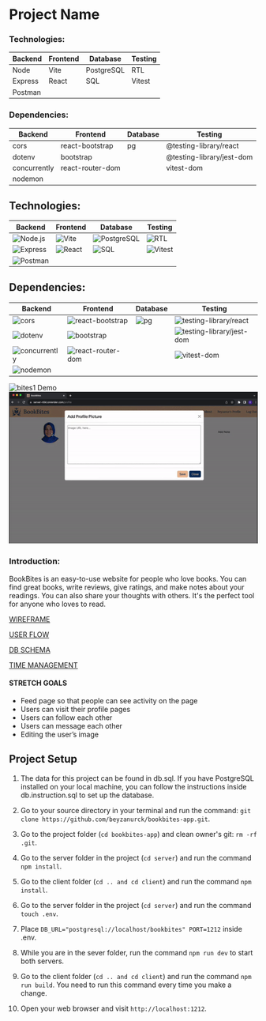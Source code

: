 # Project Name

### Technologies: 

| Backend 	| Frontend 	| Database   	| Testing   	|
|---------	|----------	|------------	|-----------	|
| Node    	| Vite     	| PostgreSQL 	| RTL       	|
| Express 	| React    	| SQL        	| Vitest    	|
| Postman 	|     	    |         	    |       	    |


### Dependencies: 

| Backend      	| Frontend        	| Database 	| Testing                   	|
|--------------	|-----------------	|----------	|---------------------------	|
| cors         	| react-bootstrap 	| pg       	| @testing-library/react    	|
| dotenv       	| bootstrap       	|          	| @testing-library/jest-dom 	|
| concurrently 	| react-router-dom 	|          	| vitest-dom                	|
| nodemon      	|                 	|          	|                           	|


## Technologies:

| Backend        | Frontend       | Database       | Testing         |
| -------------- | -------------- | -------------- | --------------  |
| ![Node.js](https://img.shields.io/badge/-Node.js-339933?style=flat-square&logo=node.js&logoColor=white) | ![Vite](https://img.shields.io/badge/-Vite-646cff?style=flat-square&logo=vite&logoColor=white) | ![PostgreSQL](https://img.shields.io/badge/-PostgreSQL-336791?style=flat-square&logo=postgresql&logoColor=white) | ![RTL](https://img.shields.io/badge/-RTL-blue?style=flat-square) |
| ![Express](https://img.shields.io/badge/-Express-000000?style=flat-square&logo=express&logoColor=white) | ![React](https://img.shields.io/badge/-React-61DAFB?style=flat-square&logo=react&logoColor=white) | ![SQL](https://img.shields.io/badge/-SQL-000000?style=flat-square) | ![Vitest](https://img.shields.io/badge/-Vitest-944058?style=flat-square&logo=vitest&logoColor=white) |
| ![Postman](https://img.shields.io/badge/-Postman-FF6C37?style=flat-square&logo=postman&logoColor=white) |                |                |                  |

## Dependencies:

| Backend        | Frontend       | Database       | Testing         |
| -------------- | -------------- | -------------- | --------------  |
| ![cors](https://img.shields.io/badge/-cors-000000?style=flat-square) | ![react-bootstrap](https://img.shields.io/badge/-react--bootstrap-563D7C?style=flat-square&logo=react-bootstrap&logoColor=white) | ![pg](https://img.shields.io/badge/-pg-336791?style=flat-square&logo=postgresql&logoColor=white) | ![testing-library/react](https://img.shields.io/badge/-testing--library/react-E33332?style=flat-square&logo=testing-library&logoColor=white) |
| ![dotenv](https://img.shields.io/badge/-dotenv-000000?style=flat-square) | ![bootstrap](https://img.shields.io/badge/-bootstrap-563D7C?style=flat-square&logo=bootstrap&logoColor=white) |                | ![testing-library/jest-dom](https://img.shields.io/badge/-testing--library/jest--dom-C21325?style=flat-square&logo=jest&logoColor=white) |
| ![concurrently](https://img.shields.io/badge/-concurrently-000000?style=flat-square) | ![react-router-dom](https://img.shields.io/badge/-react--router--dom-CA4245?style=flat-square&logo=react-router&logoColor=white) |                | ![vitest-dom](https://img.shields.io/badge/-vitest--dom-944058?style=flat-square&logo=vitest&logoColor=white) |
| ![nodemon](https://img.shields.io/badge/-nodemon-76D04B?style=flat-square&logo=nodemon&logoColor=white) |                |                |                  |



![bites1 Demo](bites1.gif)
![bites2 Demo](bites2.gif)




### Introduction:

BookBites is an easy-to-use website for people who love books. You can find great books, write reviews, give ratings, and make notes about your readings. You can also share your thoughts with others. It's the perfect tool for anyone who loves to read.

[WIREFRAME](https://docs.google.com/document/d/1NmcmOL7xhBAnZpQ8qrA7-AZ5A8HHKMlKz5rg43rStBE/edit#heading=h.pk2anoxkgn7g)

[USER FLOW](https://docs.google.com/document/d/1NmcmOL7xhBAnZpQ8qrA7-AZ5A8HHKMlKz5rg43rStBE/edit#heading=h.2ym2dm87nqoe)

[DB SCHEMA](https://docs.google.com/document/d/1NmcmOL7xhBAnZpQ8qrA7-AZ5A8HHKMlKz5rg43rStBE/edit#heading=h.jk8agzwxywxx)

[TIME MANAGEMENT](https://docs.google.com/document/d/1NmcmOL7xhBAnZpQ8qrA7-AZ5A8HHKMlKz5rg43rStBE/edit#heading=h.bgu51xvagxmv)

#### STRETCH GOALS


- Feed page so that people can see activity on the page
- Users can visit their profile pages
- Users can follow each other
- Users can message each other
- Editing the user’s image


## Project Setup

1. The data for this project can be found in db.sql. If you have PostgreSQL installed on your local machine, you can follow the instructions inside db.instruction.sql to set up the database.

2. Go to your source directory in your terminal and run the command: `git clone https://github.com/beyzanurck/bookbites-app.git`.

3. Go to the project folder (`cd bookbites-app`) and clean owner's git: `rm -rf .git`.

4. Go to the server folder in the project (`cd server`) and run the command `npm install`.

5. Go to the client folder (`cd .. and cd client`) and run the command `npm install`.

6. Go to the server folder in the project (`cd server`) and run the command `touch .env`.

7. Place `DB_URL="postgresql://localhost/bookbites" PORT=1212` inside .env.

8. While you are in the sever folder, run the command `npm run dev` to start both servers.

9. Go to the client folder (`cd .. and cd client`) and run the command `npm run build`. You need to run this command every time you make a change.

10. Open your web browser and visit `http://localhost:1212`.